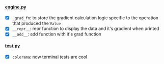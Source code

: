 #### [engine.py](/microgradplus/engine.py)
- [x] `_grad_fn`: to store the gradient calculation logic specific to the operation that produced the `Value`
- [x] `__repr__`: repr function to display the data and it's gradient when printed
- [x] `__add__`: add function with it's grad function

#### [test.py](/microgradplus/test.py)
- [x] `colorama`: now terminal tests are cool